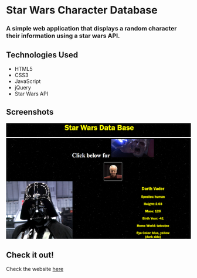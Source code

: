 # Star Wars Character Database
### A simple web application that displays a random character their information using a star wars API.

## Technologies Used
* HTML5
* CSS3
* JavaScript
* jQuery
* Star Wars API

## Screenshots
![title](images/DB-title.png)
![body](images/DB-Body.png)

## Check it out!
Check the website [here](https://ryanshipley.github.io/StarWars-pro1/)